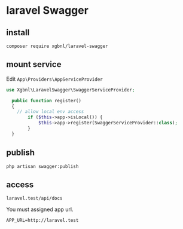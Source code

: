 # laravel Swagger

## install
```shell
composer require xgbnl/laravel-swagger
```
## mount service

Edit `App\Providers\AppServiceProvider`

```php
use Xgbnl\LaravelSwagger\SwaggerServiceProvider;

  public function register()
  {
    // allow local env access
        if ($this->app->isLocal()) {
            $this->app->register(SwaggerServiceProvider::class);
        }
  }
```

## publish
```shell
php artisan swagger:publish
```

## access
```shell
laravel.test/api/docs
```

You must assigned app url.

```env
APP_URL=http://laravel.test
```
